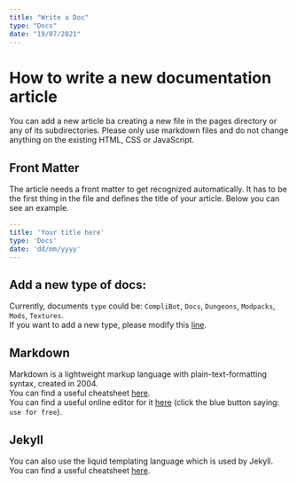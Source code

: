```yaml
---
title: "Write a Doc"
type: "Docs"
date: "19/07/2021"
---
```

# How to write a new documentation article

You can add a new article ba creating a new file in the pages directory or any of its subdirectories.
Please only use markdown files and do not change anything on the existing HTML, CSS or JavaScript.

## Front Matter

The article needs a front matter to get recognized automatically.
It has to be the first thing in the file and defines the title of your article.
Below you can see an example.
```yml
---
title: 'Your title here'
type: 'Docs'
date: 'dd/mm/yyyy'
---
```

## Add a new type of docs:
Currently, documents ``type`` could be: ``CompliBot``, ``Docs``, ``Dungeons``, ``Modpacks``, ``Mods``, ``Textures``.  
If you want to add a new type, please modify this [line](https://github.com/Faithful-Resource-Pack/Docs/blob/main/_layouts/default.html#L34).

## Markdown

Markdown is a lightweight markup language with plain-text-formatting syntax, created in 2004.  
You can find a useful cheatsheet [here](https://github.com/adam-p/markdown-here/wiki/Markdown-Cheatsheet).  
You can find a useful online editor for it [here](https://hackmd.io/) (click the blue button saying: ``use for free``).  

## Jekyll

You can also use the liquid templating language which is used by Jekyll.  
You can find a useful cheatsheet [here](https://shopify.github.io/liquid/).
